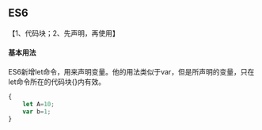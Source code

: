 ## ES6

【1、代码块；2、先声明，再使用】

#### 基本用法

ES6新增let命令，用来声明变量。他的用法类似于var，但是所声明的变量，只在let命令所在的代码块{}内有效。

```js
{
    let A=10;
    var b=1;
}
```


